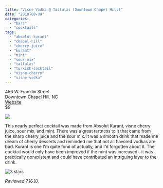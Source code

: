 ```yaml
---
title: "Visne Vodka @ Tallulas (Downtown Chapel Hill)"
date: "2010-08-09"
categories:
  - "bars"
  - "cocktails"
tags:
  - "absolut-kurant"
  - "chapel-hill"
  - "cherry-juice"
  - "kurant"
  - "mint"
  - "sour-mix"
  - "tallulas"
  - "turkish-cocktail"
  - "visne-cherry"
  - "visne-vodka"
---
```


456 W. Franklin Street\
Downtown Chapel Hill, NC\
[Website](http://www.talullas.com/)\
$9

![](http://www.thegourmez.com/gourmez/photos/tallulas05.JPG)

This nearly perfect cocktail was made from Absolut Kurant, visne cherry juice, sour mix, and mint. There was a great tartness to it that came from the sharp cherry juice and the sour mix. It was a smooth drink that made me dream of cherry desserts and reminded me that not all flavored vodkas are bad. Kurant is one I'm quite fond of actually, and I'd forgotten about it. The cocktail would only have been improved if the mint was increased--it was practically nonexistent and could have contributed an intriguing layer to the drink.




<div class="caption">

![3 stars](http://s3.amazonaws.com/thegourmez-wpmedia/2009/02/rating_avocado1.gif "rating_avocado1")</div>


_Reviewed 7.16.10._
